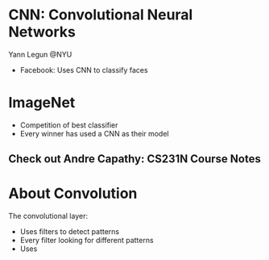 # CNN: Convolutional Neural Networks
Yann Legun @NYU
* Facebook: Uses CNN to classify faces

# ImageNet
* Competition of best classifier
* Every winner has used a CNN as their model

## Check out Andre Capathy: CS231N Course Notes

# About Convolution

The convolutional layer:
* Uses filters to detect patterns
* Every filter looking for different patterns
* Uses 
